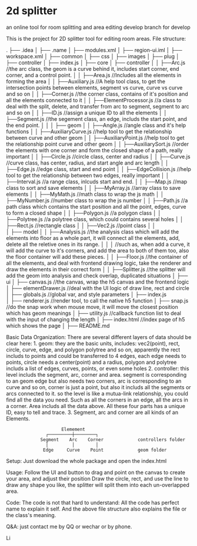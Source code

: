 # 2d splitter
an online tool for room splitting and area editing
develop branch for develop

This is the project for 2D splitter tool for editing room areas.
File structure: 

.
├── .idea
│   ├── .name
│   ├── modules.xml
│   ├── region-ui.iml
│   ├── workspace.xml
│
├── common
│   ├── css
│   ├── images
│   ├── plug
│   
├── controller
│   ├── index.js
│
├── core
│   ├── controller
│   │   ├──Arc.js                       //the arc class, the geom is a curve behind it, includes start corner, end corner, and a control point.
│   │   ├──Area.js                      //Includes all the elements in forming the area
│   │   ├──Auxiliary.js                 //A help tool class, to get the intersection points between elements, segment vs curve, curve vs curve and so on
│   │   ├──Corner.js                    //the corner class, contains of it's position and all the elements connected to it
│   │   ├──ElementProcessor.js          //a class to deal with the split, delete, and transfer from arc to segment, segment to arc and so on
│   │   ├──ID.js                        //assign a unique ID to all the elements
│   │   ├──Segment.js                   //the segement class, an edge, includs the start point, and the end point.
│   │
│   ├── geom
│   │   ├──Angle.js                     //angle class and it's help functions
│   │   ├──AuxiliaryCurve.js            //help tool to get the relationship between curve and other geom
│   │   ├──AuxiliaryPoint.js            //help tool to get the relationship point curve and other geom
│   │   ├──AuxiliarySort.js             //order the elements with one corner and form the closed shape of a path, really important
│   │   ├──Circle.js                    //circle class, center and radius
│   │   ├──Curve.js                     //curve class, has center, radius, and start angle and arc length
│   │   ├──Edge.js                      //edge class, start and end point
│   │   ├──EdgeCollision.js             //help tool to get the relationship between two edges, really important
│   │   ├──Interval.js                  //a range class, inlcuds start and end.
│   │   ├──Map.js                       //map class to sort and save elements
│   │   ├──MyArray.js                   //array class to save elements
│   │   ├──MyMath.js                    //math class to wrap the js math
│   │   ├──MyNumber.js                  //number class to wrap the js number
│   │   ├──Path.js                      //a path class which contains the start position and all the point, edges, curve to form a closed shape
│   │   ├──Polygon.js                   //a polygon class
│   │   ├──Polytree.js                  //a polytree class, which could contains several holes
│   │   ├──Rect.js                      //rectangle class
│   │   ├──Vec2.js                      //point class
│   │   
│   ├── model
│   │   ├──Analysis.js                  //the analysis class which will add the elements into floor as a whole part, it will connect all the elements, add, delete all the reletive ones in its range.
│   │   │                               //such as, when add a curve, it will add the curve to it's corners, and add the area to both of them too, also the floor container will add these pieces.
│   │   ├──Floor.js                     //the container of all the elements, and deal with frontend drawing logic, take the renderer and draw the elements in their correct form
│   │   ├──Splitter.js                  //the splitter will add the geom into analysis and check overlap, duplicated situations
│
├── ui
│   ├── canvas.js                       //the canvas, wrap the h5 canvas and the frontend logic
│   ├── elementDrawer.js                //deal with the UI logic of draw line, rect and circle
│   ├── globals.js                      //global var, and style parameters
│   ├── index.js                
│   ├── renderer.js                     //render tool, to call the native h5 function
│   ├── snap.js                         //do the snap work when mouse move, it will move the closest position which has geom meanings
│   ├── utility.js                      //callback function list to deal with the input of changing the length
│
├── index.html                          //index page of h5 which shows the page
│
├── README.md


Basic Data Organization:
    There are several different layers of data should be clear here:
    1. geom: they are the basic units, includes: vec2(point), rect, circle, curve, edge, 
    and polygon polytree and so on, apparently the rect includs to points and could be transferred
    to 4 edges, each edge needs to points, circle needs a center(point) and a radius, polygon and polytree
    includs a list of edges, curves, points, or even some holes
    2. controller: this level includs the segment, arc, corner and area. segment is corresponding to an geom edge
    but also needs two corners, arc is  corresponding to an curve and so on, corner is just a point, but also
    it includs all the segments or arcs connected to it. so the level is like a mutua-link relationship, you
    could find all the data you need. Such as all the corners in an edge, all the arcs in a corner.  Area includs
    all the data above. All these four parts has a unique ID, easy to tell and trace.
    3. Segment, arc and corner are all kinds of an Elements. 

                         Elemement
                   ┌─────────┼────────┐
                 Segment    Arc    Corner             controllers folder
                   │         │        │
                  Edge     Curve    Point             geom folder


Setup:
    Just download the whole package and open the index.html

Usage:
    Follow the UI and button to drag and point on the canvas to create your area, and adjust their position
    Draw the circle, rect, and use the line to draw any shape you like, the splitter will split them into each
    un-overlapped area.

Code:
    The code is not that hard to understand:
    All the code has perfect name to explain it self. And the above file structure also explains the file or the class's meaning.

    
Q&A:
    just contact me by QQ or wechar or by phone.
    
Li
    






